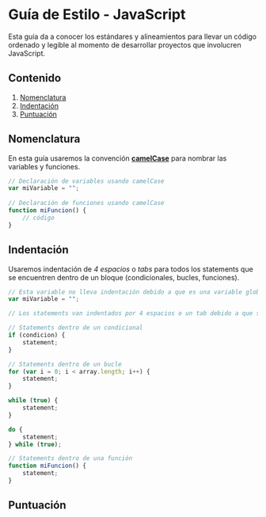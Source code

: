 # Guía de Estilo - JavaScript

Esta guía da a conocer los estándares y alineamientos para llevar un código ordenado y legible al momento de desarrollar proyectos que involucren JavaScript.

## Contenido

  1. [Nomenclatura](#nomenclatura)
  2. [Indentación](#indentación)
  3. [Puntuación](#puntuación)
  
## Nomenclatura

En esta guía usaremos la convención **[camelCase](https://en.wikipedia.org/wiki/CamelCase)** para nombrar las variables y funciones.

```javascript
// Declaración de variables usando camelCase
var miVariable = "";
  
// Declaración de funciones usando camelCase
function miFuncion() {
    // código
}
```

## Indentación

Usaremos indentación de *4 espacios* o *tabs* para todos los statements que se encuentren dentro de un bloque (condicionales, bucles, funciones).

```javascript
// Esta variable no lleva indentación debido a que es una variable global y no está dentro de un bloque.
var miVariable = "";

// Los statements van indentados por 4 espacios o un tab debido a que se encuentra dentro de un bloque {}

// Statements dentro de un condicional
if (condicion) {
    statement; 
}

// Statements dentro de un bucle
for (var i = 0; i < array.length; i++) {
    statement;
}

while (true) {
    statement;
}

do {
    statement;
} while (true);

// Statements dentro de una función
function miFuncion() {
    statement;
}
```

## Puntuación
